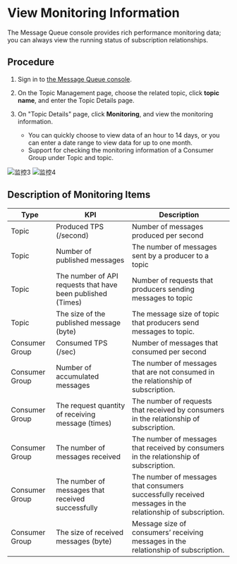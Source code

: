 # View Monitoring Information

The Message Queue console provides rich performance monitoring data; you can always view the running status of subscription relationships.

## Procedure
1. Sign in to [the Message Queue console](https://jcq-console.jdcloud.com/topics).
2. On the Topic Management page, choose the related topic, click **topic name**, and enter the Topic Details page.
3. On "Topic Details" page, click **Monitoring**, and view the monitoring information.



   - You can quickly choose to view data of an hour to 14 days, or you can enter a date range to view data for up to one month.
   - Support for checking the monitoring information of a Consumer Group under Topic and topic.
   
   
![监控3](https://github.com/jdcloudcom/cn/blob/edit/image/Internet-Middleware/Message-Queue/监控-03.png)
![监控4](https://github.com/jdcloudcom/cn/blob/edit/image/Internet-Middleware/Message-Queue/监控-04.png)

## Description of Monitoring Items
| Type	| KPI	| Description
--- | --- | ---
| Topic	| Produced TPS (/second) |	Number of messages produced per second |
| Topic |	Number of published messages	| The number of messages sent by a producer to a topic |
| Topic	| The number of API requests that have been published (Times)	| Number of requests that producers sending messages to topic |
| Topic	| The size of the published message (byte)	| The message size of topic that producers send messages to topic. |
| Consumer Group| Consumed TPS (/sec) |	Number of messages that consumed per second |
| Consumer Group| Number of accumulated messages	| The number of messages that are not consumed in the relationship of subscription. |
| Consumer Group| The request quantity of receiving message (times)| The number of requests that received by consumers in the relationship of subscription. |
| Consumer Group| The number of messages received| The number of messages that received by consumers in the relationship of subscription. |
| Consumer Group| The number of messages that received successfully |	The number of messages that consumers successfully received messages in the relationship of subscription. |
| Consumer Group| The size of received messages (byte)| Message size of consumers’ receiving messages in the relationship of subscription. |
